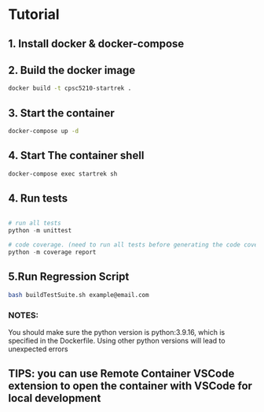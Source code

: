 # Tutorial

## 1. Install docker & docker-compose

## 2. Build the docker image

```bash
docker build -t cpsc5210-startrek .
```

## 3. Start the container

```bash
docker-compose up -d
```

## 4. Start The container shell

```bash
docker-compose exec startrek sh
```

## 4. Run tests

```python

# run all tests
python -m unittest

# code coverage. (need to run all tests before generating the code coverage report. Eg: python -m coverage run -m unittest && coverage report)
python -m coverage report
```

## 5.Run Regression Script
```bash
bash buildTestSuite.sh example@email.com
```
### NOTES:

You should make sure the python version is python:3.9.16, which is specified in the Dockerfile. Using other python versions will lead to unexpected errors

## TIPS: you can use Remote Container VSCode extension to open the container with VSCode for local development
